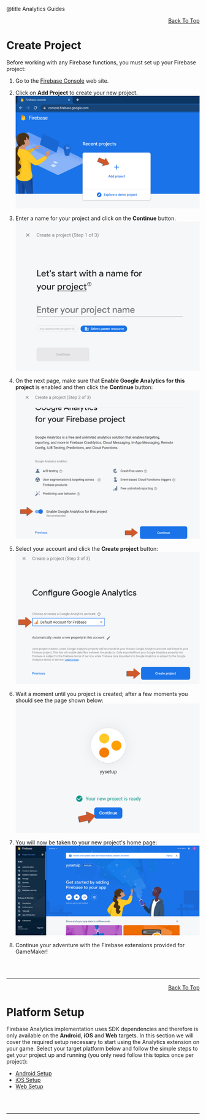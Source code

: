 @title Analytics Guides

<a id="top"></a>
<!-- Page HTML do not touch -->
<a /><p align="right">[Back To Top](#top)</p>

# Create Project

  Before working with any Firebase functions, you must set up your Firebase project:

1. Go to the [Firebase Console](https://console.firebase.google.com/) web site.
2. Click on **Add Project** to create your new project.<br>
      ![](assets/setupProjectStep1.PNG)

3. Enter a name for your project and click on the **Continue** button.<br>
      ![](assets/setupProjectStep2.PNG)

4. On the next page, make sure that **Enable Google Analytics for this project** is enabled and then click the **Continue** button:<br>
      ![](assets/setupProjectStep3.PNG)

5. Select your account and click the **Create project** button:<br>
      ![](assets/setupProjectStep4.PNG)

6. Wait a moment until you project is created; after a few moments you should see the page shown below:<br>
      ![](assets/setupProjectStep5.PNG)

7. You will now be taken to your new project's home page:<br>
      ![](assets/setupProjectStep6.PNG)

8. Continue your adventure with the Firebase extensions provided for GameMaker!


<br><br>

---

<!-- Page HTML do not touch -->
<a /><p align="right">[Back To Top](#top)</p>

# Platform Setup

Firebase Analytics implementation uses SDK dependencies and therefore is only available on the **Android**, **iOS** and **Web** targets. In this section we will cover the required setup necessary to start using the Analytics extension on your game.
Select your target platform below and follow the simple steps to get your project up and running (you only need follow this topics once per project):

* [Android Setup](Platform_Setup#Android_Setup)
* [iOS Setup](Platform_Setup#iOS_Setup)
* [Web Setup](Platform_Setup#Web_Setup)


<br><br>

---